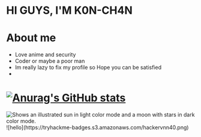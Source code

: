 # HI GUYS, I'M K0N-CH4N

# About me
- Love anime and security
- Coder or maybe a poor man
- Im really lazy to fix my profile so Hope you can be satisfied
- 
# [![Anurag's GitHub stats](https://github-readme-stats.vercel.app/api?username=tiyeume25112004)](https://github.com/anuraghazra/github-readme-stats)
<picture>
  <source media="(prefers-color-scheme: dark)" srcset="https://tryhackme.com/badge/816004">
  <source media="(prefers-color-scheme: light)" srcset="https://user-images.githubusercontent.com/25423296/163456779-a8556205-d0a5-45e2-ac17-42d089e3c3f8.png">
  <img alt="Shows an illustrated sun in light color mode and a moon with stars in dark color mode." src="https://user-images.githubusercontent.com/25423296/163456779-a8556205-d0a5-45e2-ac17-42d089e3c3f8.png">
</picture>
 ![hello](https://tryhackme-badges.s3.amazonaws.com/hackervnn40.png)
